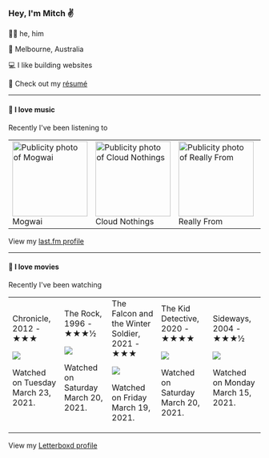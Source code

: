 <article><h3>Hey, I&#x27;m Mitch ✌️</h3><section><p>🙆‍♂️ he, him</p><p>📍 Melbourne, Australia</p><p>💻 I like building websites</p><p>📝 Check out my <a href="https://github.com/my-slab/resume">résumé</a></p></section><hr/><section><h4>💽 I love music</h4><p>Recently I&#x27;ve been listening to</p><table><tbody><td><img src="https://lastfm.freetls.fastly.net/i/u/174s/c9549e95ea6e455ba52445e13ef0649a.png" height="150px" alt="Publicity photo of Mogwai"/><br/>Mogwai</td><td><img src="https://lastfm.freetls.fastly.net/i/u/174s/8c2b2bf23e814013a4b254e6a52a09b8.png" height="150px" alt="Publicity photo of Cloud Nothings"/><br/>Cloud Nothings</td><td><img src="https://lastfm.freetls.fastly.net/i/u/174s/7397d17a9bc9c572943a220efde93e04.png" height="150px" alt="Publicity photo of Really From"/><br/>Really From</td><td><img src="https://lastfm.freetls.fastly.net/i/u/174s/ab6ff342d49d262826d804761abfaaba.png" height="150px" alt="Publicity photo of Chill Beats Music"/><br/>Chill Beats Music</td><td><img src="https://lastfm.freetls.fastly.net/i/u/174s/514ee2ab45cb48b796416288a8633c10.png" height="150px" alt="Publicity photo of Sigur Rós"/><br/>Sigur Rós</td></tbody></table><span>View my <a href="https://www.last.fm/user/mylsb">last.fm profile</a></span></section><hr/><section><h4>📼 I love movies</h4><p>Recently I&#x27;ve been watching</p><table><tbody><td>Chronicle, 2012 - ★★★<br/><span> <p><img src="https://a.ltrbxd.com/resized/sm/upload/85/vy/rs/s4/dMULLYV1wxEdG6P3uziGqdo6uFl-0-500-0-750-crop.jpg?k=74488a64e0"/></p> <p>Watched on Tuesday March 23, 2021.</p> </span></td><td>The Rock, 1996 - ★★★½<br/><span> <p><img src="https://a.ltrbxd.com/resized/film-poster/4/6/8/1/0/46810-the-rock-0-500-0-750-crop.jpg?k=7aa08bf1b7"/></p> <p>Watched on Saturday March 20, 2021.</p> </span></td><td>The Falcon and the Winter Soldier, 2021 - ★★★<br/><span> <p><img src="https://a.ltrbxd.com/resized/film-poster/6/7/1/8/1/4/671814-the-falcon-and-the-winter-soldier-0-500-0-750-crop.jpg?k=71aa24edef"/></p> <p>Watched on Friday March 19, 2021.</p> </span></td><td>The Kid Detective, 2020 - ★★★★<br/><span> <p><img src="https://a.ltrbxd.com/resized/film-poster/6/4/3/6/4/9/643649-the-kid-detective-0-500-0-750-crop.jpg?k=ea3948d7c2"/></p> <p>Watched on Saturday March 20, 2021.</p> </span></td><td>Sideways, 2004 - ★★★½<br/><span> <p><img src="https://a.ltrbxd.com/resized/sm/upload/tl/8f/2j/rx/k8UfdLAP07SDfilmWOHFPv23tu7-0-500-0-750-crop.jpg?k=6b4f9281e6"/></p> <p>Watched on Monday March 15, 2021.</p> </span></td></tbody></table><span>View my <a href="https://letterboxd.com/myslab/">Letterboxd profile</a></span></section></article>